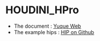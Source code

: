 # HOUDINI_HPro

- The document :  [<u>Yuque Web</u>](https://www.yuque.com/zengchen2020/hpro_help)
- The example hips :  [<u>HIP on Github</u>](https://github.com/zengchen2015/HOUDINI_HPro_HIP)

